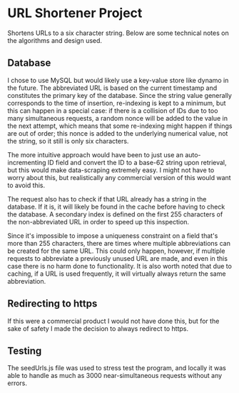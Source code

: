 # URL Shortener Project

Shortens URLs to a six character string.  Below are some technical notes on the algorithms and design used.


## Database

I chose to use MySQL but would likely use a key-value store like dynamo in the future.  The abbreviated URL is based on the current timestamp and constitutes the primary key of the database.  Since the string value generally corresponds to the time of insertion, re-indexing is kept to a minimum, but this can happen in a special case: if there is a collision of IDs due to too many simultaneous requests, a random nonce will be added to the value in the next attempt, which means that some re-indexing might happen if things are out of order; this nonce is added to the underlying numerical value, not the string, so it still is only six characters.

The more intuitive approach would have been to just use an auto-incrementing ID field and convert the ID to a base-62 string upon retrieval, but this would make data-scraping extremely easy.  I might not have to worry about this, but realistically any commercial version of this would want to avoid this.

The request also has to check if that URL already has a string in the database.  If it is, it will likely be found in the cache before having to check the database. A secondary index is defined on the first 255 characters of the non-abbreviated URL in order to speed up this inspection.

Since it's impossible to impose a uniqueness constraint on a field that's more than 255 characters, there are times where multiple abbreviations can be created for the same URL.  This could only happen, however, if multiple requests to abbreviate a previously unused URL are made, and even in this case there is no harm done to functionality.  It is also worth noted that due to caching, if a URL is used frequently, it will virtually always return the same abbreviation.


## Redirecting to https

If this were a commercial product I would not have done this, but for the sake of safety I made the decision to always redirect to https.


## Testing

The seedUrls.js file was used to stress test the program, and locally it was able to handle as much as 3000 near-simultaneous requests without any errors.
